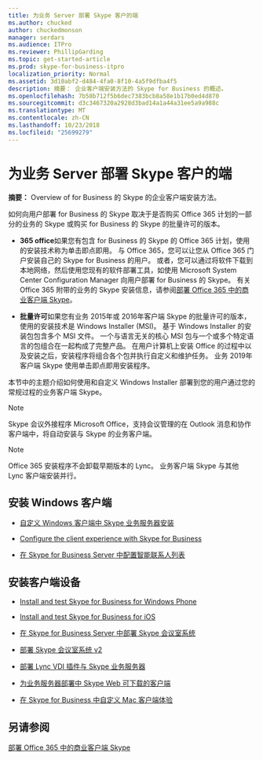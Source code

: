 ```yaml
---
title: 为业务 Server 部署 Skype 客户的端
ms.author: chucked
author: chuckedmonson
manager: serdars
ms.audience: ITPro
ms.reviewer: PhillipGarding
ms.topic: get-started-article
ms.prod: skype-for-business-itpro
localization_priority: Normal
ms.assetid: 3d10abf2-d484-4fa0-8f10-4a5f9dfba4f5
description: 摘要： 企业客户端安装方法的 Skype for Business 的概述。
ms.openlocfilehash: 7b58b712f5b6dec7383bcb8a58e1b17b0ed4d870
ms.sourcegitcommit: d3c3467320a2928d3bad14a1a44a31ee5a9a988c
ms.translationtype: MT
ms.contentlocale: zh-CN
ms.lasthandoff: 10/23/2018
ms.locfileid: "25699279"
---
```

# <a name="deploy-clients-for-skype-for-business-server"></a>为业务 Server 部署 Skype 客户的端
 
**摘要：** Overview of for Business 的 Skype 的企业客户端安装方法。
  
如何向用户部署 for Business 的 Skype 取决于是否购买 Office 365 计划的一部分的业务的 Skype 或购买 for Business 的 Skype 的批量许可的版本。 
  
- **365 office**如果您有包含 for Business 的 Skype 的 Office 365 计划，使用的安装技术称为单击即点即用。 与 Office 365，您可以让您从 Office 365 门户安装自己的 Skype for Business 的用户。 或者，您可以通过将软件下载到本地网络，然后使用您现有的软件部署工具，如使用 Microsoft System Center Configuration Manager 向用户部署 for Business 的 Skype。 有关 Office 365 附带的业务的 Skype 安装信息，请参阅[部署 Office 365 中的商业客户端 Skype](https://support.office.com/article/8c563b81-22c9-4024-9efe-9fe28c7bbc96)。
    
- **批量许可**如果您有业务 2015年或 2016年客户端 Skype 的批量许可的版本，使用的安装技术是 Windows Installer (MSI)。 基于 Windows Installer 的安装包包含多个 MSI 文件。 一个与语言无关的核心 MSI 包与一个或多个特定语言的包组合在一起构成了完整产品。 在用户计算机上安装 Office 的过程中以及安装之后，安装程序将组合各个包并执行自定义和维护任务。 业务 2019年客户端 Skype 使用单击即点即用安装程序。
    
本节中的主题介绍如何使用和自定义 Windows Installer 部署到您的用户通过您的常规过程的业务客户端 Skype。
  
> [!NOTE]
> Skype 会议外接程序 Microsoft Office，支持会议管理的在 Outlook 消息和协作客户端中，将自动安装与 Skype 的业务客户端。 
  
> [!NOTE]
> Office 365 安装程序不会卸载早期版本的 Lync。 业务客户端 Skype 与其他 Lync 客户端安装并行。 
  
## <a name="installing-windows-clients"></a>安装 Windows 客户端

- [自定义 Windows 客户端中 Skype 业务服务器安装](customize-windows-client-installation.md)
    
- [Configure the client experience with Skype for Business](configure-the-client-experience.md)
    
- [在 Skype for Business Server 中配置智能联系人列表](configure-smart-contacts-list.md)
    
## <a name="installing-device-clients"></a>安装客户端设备

- [Install and test Skype for Business for Windows Phone](windows-phone.md)
    
- [Install and test Skype for Business for iOS](ios.md)
    
- [在 Skype for Business Server 中部署 Skype 会议室系统](deploy-skype-room-system.md)
    
- [部署 Skype 会议室系统 v2](room-systems-v2.md)
    
- [部署 Lync VDI 插件与 Skype 业务服务器](deploy-the-lync-vdi-plug-in.md)
    
- [为业务服务器部署中 Skype Web 可下载的客户端](deploy-web-downloadable-clients.md)
    
- [在 Skype for Business 中自定义 Mac 客户端体验](customize-the-mac-client-experience.md)
    
## <a name="see-also"></a>另请参阅

[部署 Office 365 中的商业客户端 Skype](../../../SfbOnline/set-up-skype-for-business-online/deploy-the-skype-for-business-client-in-office-365.md)